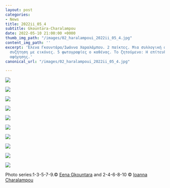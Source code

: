 ```yaml
---
layout: post
categories:
- News
title: 2022ii_05_4
subtitle: Gkountara-Charalampou
date: 2022-05-10 21:00:00 +0000
thumb_img_path: "/images/02_haralampoui_2022ii_05_4.jpg"
content_img_path: ''
excerpt: 'Έλενα Γκουντάρα/Ιωάννα Χαραλάμπου. 2 παίκτες. Μια συλλογική ανάπτυξη. Μια
  συζήτηση με εικόνες. 5 φωτογραφίες ο καθένας. Το ζητούμενο: Η επίτευξη μιας οπτικής
  αφήγησης.'
canonical_url: "/images/02_haralampoui_2022ii_05_4.jpg"

---
```

![](/images/01_gkountarae_2022ii_05_4.jpg)

![](/images/02_haralampoui_2022ii_05_4.jpg)

![](/images/03_gkountarae_2022ii_05_4.jpg)

![](/images/04_haralampoui_2022ii_05_4.jpg)

![](/images/05_gkountarae_2022ii_05_4.jpg)

![](/images/06_haralampoui_2022ii_05_4.jpg)

![](/images/07_gkountarae_2022ii_05_4.jpg)

![](/images/08_haralampoui_2022ii_05_4.jpg)

![](/images/09_gkountarae_2022ii_05_4.jpg)

![](/images/10_haralampoui_2022ii_05_4.jpg)

Photo series:1-3-5-7-9.© <a href="https://www.facebook.com/elena.gkountara.75" target="blank"> Eena Gkountara</a>  and  2-4-6-8-10  © <a href="https://www.facebook.com/ioannacharal" target="blank"> Ioanna Charalampou</a>